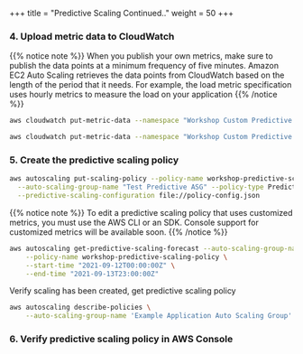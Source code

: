 +++
title = "Predictive Scaling Continued.."
weight = 50
+++


### 4. Upload metric data to CloudWatch

{{% notice note %}}
When you publish your own metrics, make sure to publish the data points at a minimum frequency of five minutes. Amazon EC2 Auto Scaling retrieves the data points from CloudWatch based on the length of the period that it needs. For example, the load metric specification uses hourly metrics to measure the load on your application
{{% /notice %}}

```bash
aws cloudwatch put-metric-data --namespace "Workshop Custom Predictive Metrics" --metric-data file://metric-instances.json
```

```bash
aws cloudwatch put-metric-data --namespace "Workshop Custom Predictive Metrics" --metric-data file://metric-cpu.json
```

### 5. Create the predictive scaling policy
```bash
aws autoscaling put-scaling-policy --policy-name workshop-predictive-scaling-policy \
  --auto-scaling-group-name "Test Predictive ASG" --policy-type PredictiveScaling \
  --predictive-scaling-configuration file://policy-config.json
```

{{% notice note %}}
To edit a predictive scaling policy that uses customized metrics, you must use the AWS CLI or an SDK. Console support for customized metrics will be available soon.
{{% /notice %}}

```bash
aws autoscaling get-predictive-scaling-forecast --auto-scaling-group-name "Test Predictive ASG" \
    --policy-name workshop-predictive-scaling-policy \
    --start-time "2021-09-12T00:00:00Z" \
    --end-time "2021-09-13T23:00:00Z"
```


Verify scaling has been created, get predictive scaling policy

```bash
aws autoscaling describe-policies \
    --auto-scaling-group-name 'Example Application Auto Scaling Group'
```
### 6. Verify predictive scaling policy in AWS Console